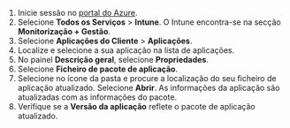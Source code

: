 
1. Inicie sessão no [portal do Azure](https://portal.azure.com).  
2. Selecione **Todos os Serviços** > **Intune**. O Intune encontra-se na secção **Monitorização + Gestão**.  
3. Selecione **Aplicações do Cliente** > **Aplicações**.
4. Localize e selecione a sua aplicação na lista de aplicações.  
5. No painel **Descrição geral**, selecione **Propriedades**.  
6. Selecione **Ficheiro de pacote de aplicação**.  
7. Selecione no ícone da pasta e procure a localização do seu ficheiro de aplicação atualizado. Selecione **Abrir**. As informações da aplicação são atualizadas com as informações do pacote.  
8. Verifique se a **Versão da aplicação** reflete o pacote de aplicação atualizado.  
